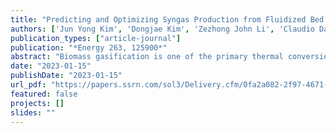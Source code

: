 ```yaml
---
title: "Predicting and Optimizing Syngas Production from Fluidized Bed Biomass Gasifiers: A Machine Learning Approach"
authors: ['Jun Yong Kim', 'Dongjae Kim', 'Zezhong John Li', 'Claudio Dariva', 'Yankai Cao', 'Naoko Ellis']
publication_types: ["article-journal"]
publication: "*Energy 263, 125900*"
abstract: "Biomass gasification is one of the primary thermal conversion processes where fluidized bed reactors are often used to produce syngas with low heating values. However, there has not yet been an effective model to predict gasification yield with broad applicability. In this study, machine learning was adopted to realize the prediction of syngas compositions and lower heating values (LHV) using various lignocellulosic biomass feedstocks at a wide range of operating conditions. Three machine learning techniques, i.e., Random Forest (RF), Support Vector Machine (SVM) and Artificial Neural Network (ANN) were adopted after determining hyperparameters optimization. Pearson correlation and permutation importance were used for the sensitivity analysis. RF and ANN were found to have high prediction accuracy with R2 and RMSE results (RF: R2=0.809–0.946, RMSE=1.39–11.54%; ANN: R2=0.565–0.924, RMSE=1.46–10.56%). Monte Carlo filtering (MCF) was integrated into the three machine learning algorithms to forecast the desired products by predicting the important features of the operating conditions and biomass characteristics. Considering the desired H2/CO > 1.1 and LHV > 5.86 MJ/m3, the RF-MCF was a more suitable approach with R2=0.791–0.902 for H2, CO and LHV features. The machine learning approach can be widely adapted in various scenarios predicting output features as well as MCF for finding the significant variables for optimization."
date: "2023-01-15"
publishDate: "2023-01-15"
url_pdf: "https://papers.ssrn.com/sol3/Delivery.cfm/0fa2a082-2f97-4671-b81d-e9bb42ee7611-MECA.pdf?abstractid=4052544&mirid=1&type=2"
featured: false
projects: []
slides: ""
---
```

